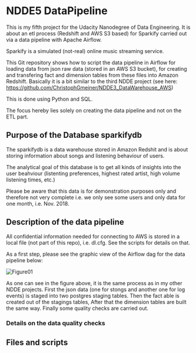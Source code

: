 # NDDE5 DataPipeline

This is my fifth project for the Udacity Nanodegree of Data Engineering. It is about an etl process (Redshift and AWS S3 based) for Sparkify carried out via a data pipeline with Apache Airflow.

Sparkify is a simulated (not-real) online music streaming service.

This Git repository shows how to script the data pipeline in Airflow for loading data from json raw data (stored in an AWS S3 bucket), for creating and transfering fact and dimension tables from these files into Amazon Redshift. Basically it is a bit similar to the third NDDE project (see here: https://github.com/ChristophGmeiner/NDDE3_DataWarehouse_AWS)

This is done using Python and SQL.

The focus hereby lies solely on creating the data pipeline and not on the ETL part.

## Purpose of the Database sparkifydb

The sparkifydb is a data warehouse stored in Amazon Redshit and is about storing information about songs and listening behaviour of users.

The analytical goal of this database is to get all kinds of insights into the user beahviour (listenting preferences, highest rated artist, high volume listening times, etc.)

Please be aware that this data is for demonstration purposes only and therefore not very complete i.e. we only see some users and only data for one month, i.e. Nov. 2018.

## Description of the data pipeline

All confidential information needed for connecting to AWS is stored in a local file (not part of this repo), i.e. dl.cfg. See the scripts for details on that.

As a first step, please see the graphic view of the Airflow dag for the data pipeline below:

![Figure01](/Users/christophgmeiner/Udacity/NDDE5_DataPipeline/NDDE5_Figure01.png)

As one can see in the figure above, it is the same process as in my other NDDE projects. First the json data (one for stongs and another one for log events) is staged into two postgres staging tables. Then the fact able is created out of the stagings tables, After that the dimension tables are built the same way. Finally some quality checks are carried out.

### Details on the data quality checks

## Files and scripts